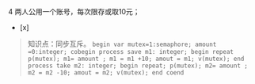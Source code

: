 4
两人公用一个账号，每次限存或取10元；
- [x]  

> 知识点：同步互斥。
>     ```
>     begin
>     var mutex=1:semaphore;
>     amount =0:integer;
>     cobegin
>       process save
>         m1: integer;
>         begin
>         repeat
>         p(mutex);
>         m1= amount ;
>         m1 = m1 +10;
>         amout = m1;
>         v(mutex);
>         end
>       process take
>         m2: integer;
>         begin
>         repeat;
>         p(mutex);
>         m2= amount ;
>         m2 = m2 -10;
>         amout = m2;
>         v(mutex);
>         end
>     coend
>     ```
>     
